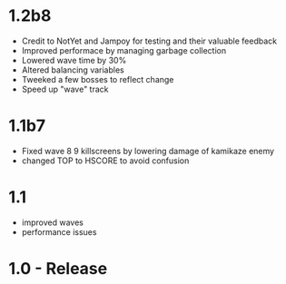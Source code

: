 # 1.2b8
  * Credit to NotYet and Jampoy for testing and their valuable feedback
  * Improved performace by managing garbage collection
  * Lowered wave time by 30%
  * Altered balancing variables
  * Tweeked a few bosses to reflect change
  * Speed up "wave" track

# 1.1b7
  * Fixed wave 8 9 killscreens by lowering damage of kamikaze enemy
  * changed TOP to HSCORE to avoid confusion

# 1.1
  * improved waves
  * performance issues

# 1.0 - Release
